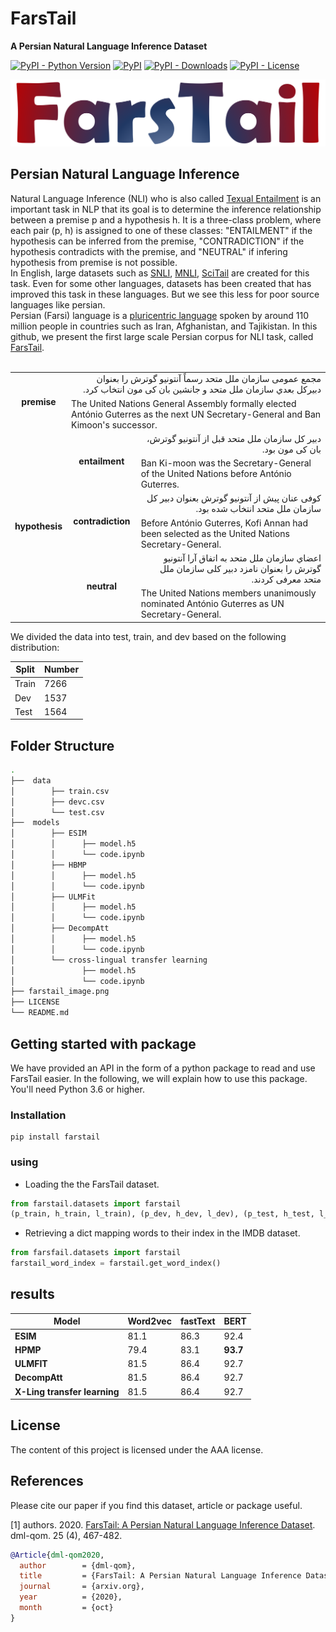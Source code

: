 # FarsTail
**A Persian Natural Language Inference Dataset**


[![PyPI - Python Version](https://img.shields.io/pypi/pyversions/farstail?color=red)](https://pypi.org/project/farstail/)
[![PyPI](https://img.shields.io/pypi/v/farstail)](https://pypi.org/project/farstail/)
[![PyPI - Downloads](https://img.shields.io/pypi/dm/farstail?color=Purple)](https://pypi.org/project/farstail/)
[![PyPI - License](https://img.shields.io/pypi/l/farstail)](https://pypi.org/project/farstail/)

![alt-text](./farstail.png)
## Persian Natural Language Inference
Natural Language Inference (NLI) who is also called [Texual Entailment](https://en.wikipedia.org/wiki/Textual_entailment) is an important task in NLP that its goal is to determine the inference relationship between a premise p and a hypothesis h. It is a three-class problem, where each pair (p, h) is assigned to one of these classes: "ENTAILMENT" if the hypothesis can be inferred from the premise, "CONTRADICTION" if the hypothesis contradicts with the premise, and "NEUTRAL" if infering hypothesis from premise is not possible.
<br>In English, large datasets such as [SNLI](https://www.aclweb.org/anthology/D15-1075/), [MNLI](https://www.aclweb.org/anthology/N18-1101/), [SciTail](https://www.aaai.org/ocs/index.php/AAAI/AAAI18/paper/viewFile/17368/16067) are created for this task. Even for some other languages, datasets has been created that has improved this task in these languages. But we see this less for poor source languages like persian.
<br>Persian (Farsi) language is a [pluricentric language](https://en.wikipedia.org/wiki/Pluricentric_language) spoken by around 110 million people in countries such as Iran, Afghanistan, and Tajikistan. In this github, we present the first large scale Persian corpus for NLI task, called [FarsTail](https://arxiv.org/).
<br>
<br>
<table class="tg">
  <tr>
    <td class="tg-lboi" rowspan="2" align="center"><b>premise</b></td>
    <td class="tg-lboi" colspan="2" align="right" dir="rtl">مجمع عمومی سازمان ملل متحد رسماً آنتونیو گوترش را بعنوان دبیرکل بعدي سازمان ملل متحد و جانشین بان کی مون انتخاب کرد.</td>
  </tr>
  <tr>
    <td class="tg-lboi" colspan="2">The United Nations General Assembly formally elected António Guterres as the next UN Secretary-General and Ban Kimoon's successor.</td>
  </tr>
  <tr>
    <td class="tg-lboi" rowspan="6" align="center"><b>hypothesis</b></td>
    <td class="tg-lboi" rowspan="2" align="center"><b>entailment</b></td>
    <td class="tg-lboi" align="right" dir="rtl">دبیر کل سازمان ملل متحد قبل از آنتونیو گوترش، بان کی مون بود.</td>
  </tr>
  <tr>
    <td class="tg-lboi">Ban Ki-moon was the Secretary-General of the United Nations before António Guterres.</td>
  </tr>
  <tr>
    <td class="tg-0pky" rowspan="2" align="center"><b>contradiction</b></td>
    <td class="tg-0pky" align="right" dir="rtl">کوفی عنان پیش از آنتونیو گوترش بعنوان دبیر کل سازمان ملل متحد انتخاب شده بود.</td>
  </tr>
  <tr>
    <td class="tg-0pky">Before António Guterres, Kofi Annan had been selected as the United Nations Secretary-General.</td>
  </tr>
  <tr>
    <td class="tg-0pky" rowspan="2" align="center"><b>neutral</b></td>
    <td class="tg-0pky" align="right" dir="rtl">اعضاي سازمان ملل متحد به اتفاق آرا آنتونیو گوترش را بعنوان نامزد دبیر کلی سازمان ملل متحد معرفی کردند.</td>
  </tr>
  <tr>
    <td class="tg-0pky">The United Nations members unanimously nominated António Guterres as UN Secretary-General.</td>
  </tr>
</table>

We divided the data into test, train, and dev based on the following distribution:

| Split |     Number   |
|-------|--------------|
| Train |     7266     |
| Dev   |     1537     |
| Test  |     1564     |

## Folder Structure

```bash
.
├──  data
│        ├── train.csv
│        ├── devc.csv
│        └── test.csv
├──  models
│        ├── ESIM
│        │      ├── model.h5
│        │      └── code.ipynb
│        ├── HBMP
│        │      ├── model.h5
│        │      └── code.ipynb
│        ├── ULMFit
│        │      ├── model.h5
│        │      └── code.ipynb
│        ├── DecompAtt
│        │      ├── model.h5
│        │      └── code.ipynb
│        └── cross-lingual transfer learning
│               ├── model.h5
│               └── code.ipynb
├── farstail_image.png
├── LICENSE
└── README.md
```

## Getting started with package
We have provided an API in the form of a python package to read and use FarsTail easier. In the following, we will explain how to use this package.
<br>You'll need Python 3.6 or higher.
### Installation
```
pip install farstail
```
### using
* Loading the the FarsTail dataset.
```python
from farstail.datasets import farstail
(p_train, h_train, l_train), (p_dev, h_dev, l_dev), (p_test, h_test, l_test) = farstail.load_data()
```

* Retrieving a dict mapping words to their index in the IMDB dataset.
```python
from farsfail.datasets import farstail
farstail_word_index = farstail.get_word_index()
```

## results
|Model | Word2vec | fastText | BERT |
| --- | --- | --- | --- |
|**ESIM** | 81.1 | 86.3 | 92.4 |
|**HPMP** | 79.4 | 83.1 | **93.7** |
|**ULMFIT** | 81.5 | 86.4 | 92.7 |
|**DecompAtt** | 81.5 | 86.4 | 92.7 |
|**X-Ling transfer learning** | 81.5 | 86.4 | 92.7 |


## License
The content of this project is licensed under the AAA license.

## References

Please cite our paper if you find this dataset, article or package useful.

[1] authors. 2020. [FarsTail: A Persian Natural Language Inference Dataset](https://arxiv.org/). dml-qom. 25 (4), 467-482.

```bibtex
@Article{dml-qom2020,
  author        = {dml-qom},
  title         = {FarsTail: A Persian Natural Language Inference Dataset},
  journal       = {arxiv.org},
  year          = {2020},
  month         = {oct}
}
```
